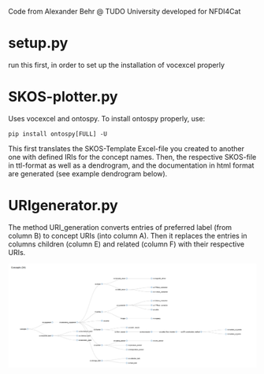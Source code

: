 Code from Alexander Behr @ TUDO University developed for NFDI4Cat

# setup.py
run this first, in order to set up the installation of vocexcel properly

# SKOS-plotter.py
Uses vocexcel and ontospy. To install ontospy properly, use:

	pip install ontospy[FULL] -U

This first translates the SKOS-Template Excel-file you created to another one with defined IRIs for the concept names.
Then, the respective SKOS-file in ttl-format as well as a dendrogram, and the documentation in html format are generated (see example dendrogram below).

# URIgenerator.py
The method URI_generation converts entries of preferred label (from column B) to concept URIs (into column A). Then it replaces the entries in columns children (column E) and related (column F) with their respective URIs.

![dendrogram](image/dendro.png?raw=true "example dendrogram from CFI-Device.xlsx")